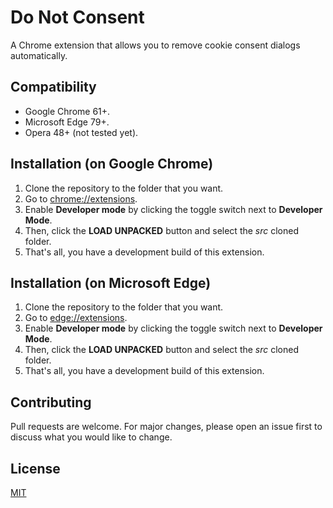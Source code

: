 # Do Not Consent

A Chrome extension that allows you to remove cookie consent dialogs automatically.

## Compatibility

- Google Chrome 61+.
- Microsoft Edge 79+.
- Opera 48+ (not tested yet).

## Installation (on Google Chrome)

1. Clone the repository to the folder that you want.
2. Go to [chrome://extensions](chrome://extensions).
3. Enable **Developer mode** by clicking the toggle switch next to **Developer Mode**.
4. Then, click the **LOAD UNPACKED** button and select the *src* cloned folder.
5. That's all, you have a development build of this extension.

## Installation (on Microsoft Edge)

1. Clone the repository to the folder that you want.
2. Go to [edge://extensions](edge://extensions).
3. Enable **Developer mode** by clicking the toggle switch next to **Developer Mode**.
4. Then, click the **LOAD UNPACKED** button and select the *src* cloned folder.
5. That's all, you have a development build of this extension.

## Contributing

Pull requests are welcome. For major changes, please open an issue first to discuss what you would like to change.

## License

[MIT](https://choosealicense.com/licenses/mit/)